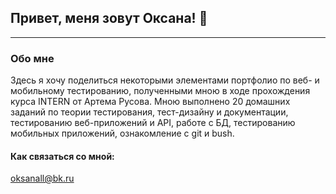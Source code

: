 ## Привет, меня зовут Оксана! 👋

---

### Обо мне 

   Здесь я хочу поделиться некоторыми элементами портфолио по веб- и мобильному тестированию, 
полученными мною в ходе прохождения курса INTERN от Артема Русова. Мною выполнено 20 домашних заданий
по теории тестирования, тест-дизайну и документации, тестированию веб-приложений и API, работе с БД, тестированию мобильных приложений, ознакомление с git и bush. 

#### Как связаться со мной: 

oksanall@bk.ru

